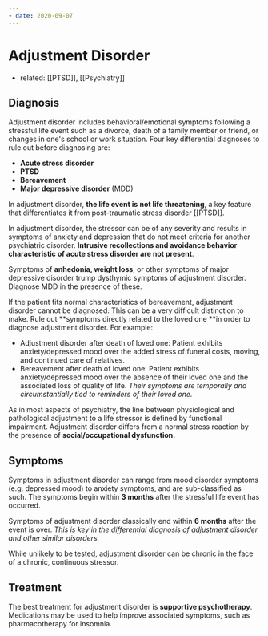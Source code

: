 ```yaml
---
- date: 2020-09-07
---
```


# Adjustment Disorder

- related: [[PTSD]], [[Psychiatry]]

## Diagnosis

Adjustment disorder includes behavioral/emotional symptoms following a stressful life event such as a divorce, death of a family member or friend, or changes in one's school or work situation. Four key differential diagnoses to rule out before diagnosing are:

- **Acute stress disorder**
- **PTSD**
- **Bereavement**
- **Major depressive disorder** (MDD)

<!-- adjustment vs PTSD vs acute stress -->

In adjustment disorder, **the life event is** **not life threatening**, a key feature that differentiates it from post-traumatic stress disorder [[PTSD]].

In adjustment disorder, the stressor can be of any severity and results in symptoms of anxiety and depression that do not meet criteria for another psychiatric disorder.  **Intrusive recollections and avoidance behavior characteristic of acute stress disorder are not present**.

<!-- adjustment vs major depressive disorder -->

Symptoms of **anhedonia, weight loss**, or other symptoms of major depressive disorder trump dysthymic symptoms of adjustment disorder. Diagnose MDD in the presence of these.

<!-- adjustment vs bereavement -->

If the patient fits normal characteristics of bereavement, adjustment disorder cannot be diagnosed. This can be a very difficult distinction to make. Rule out \*\*symptoms directly related to the loved one \*\*in order to diagnose adjustment disorder. For example:

- Adjustment disorder after death of loved one: Patient exhibits anxiety/depressed mood over the added stress of funeral costs, moving, and continued care of relatives.
- Bereavement after death of loved one: Patient exhibits anxiety/depressed mood over the absence of their loved one and the associated loss of quality of life. _Their symptoms are temporally and circumstantially tied to reminders of their loved one._

<!-- physiologic vs pathological adjustment to life -->

As in most aspects of psychiatry, the line between physiological and pathological adjustment to a life stressor is defined by functional impairment. Adjustment disorder differs from a normal stress reaction by the presence of **social/occupational dysfunction.**

## Symptoms

<!-- adjustment symptoms begin and end when -->

Symptoms in adjustment disorder can range from mood disorder symptoms (e.g. depressed mood) to anxiety symptoms, and are sub-classified as such. The symptoms begin within **3 months** after the stressful life event has occurred.

Symptoms of adjustment disorder classically end within **6 months** after the event is over. _This is key in the differential diagnosis of adjustment disorder and other similar disorders._

While unlikely to be tested, adjustment disorder can be chronic in the face of a chronic, continuous stressor.

## Treatment

<!-- adjustment disorder treatment.. -->

The best treatment for adjustment disorder is **supportive psychotherapy**. Medications may be used to help improve associated symptoms, such as pharmacotherapy for insomnia.
